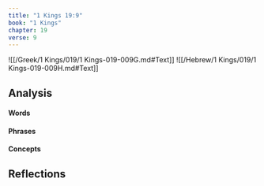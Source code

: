 ```yaml
---
title: "1 Kings 19:9"
book: "1 Kings"
chapter: 19
verse: 9
---
```

![[/Greek/1 Kings/019/1 Kings-019-009G.md#Text]]
![[/Hebrew/1 Kings/019/1 Kings-019-009H.md#Text]]

## Analysis

#### Words

#### Phrases

#### Concepts

## Reflections
